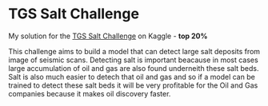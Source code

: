 # TGS Salt Challenge
My solution for the [TGS Salt Challenge](https://www.kaggle.com/c/tgs-salt-identification-challenge/overview) 
on Kaggle - **top 20%**

This challenge aims to build a model that can detect large salt deposits from image of seismic scans. Detecting salt 
is important beacause in most cases large accumulation of oil and gas are also found underneith these salt beds. 
Salt is also much easier to detech that oil and gas and so if a model can be trained to detect these salt beds 
it will be very profitable for the Oil and Gas companies because it makes oil discovery faster. 

